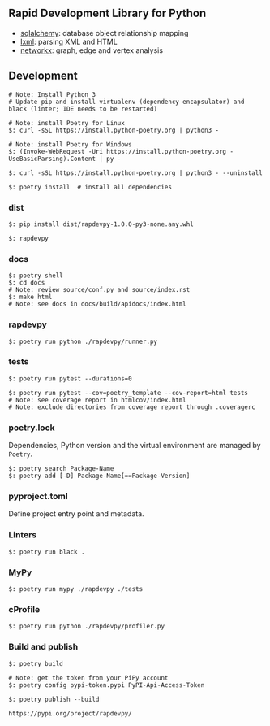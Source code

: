 ## Rapid Development Library for Python

* [sqlalchemy](https://www.sqlalchemy.org/): database object relationship mapping
* [lxml](https://lxml.de/): parsing XML and HTML
* [networkx](https://networkx.org/): graph, edge and vertex analysis

## Development

```
# Note: Install Python 3
# Update pip and install virtualenv (dependency encapsulator) and black (linter; IDE needs to be restarted)

# Note: install Poetry for Linux
$: curl -sSL https://install.python-poetry.org | python3 -

# Note: install Poetry for Windows
$: (Invoke-WebRequest -Uri https://install.python-poetry.org -UseBasicParsing).Content | py -

$: curl -sSL https://install.python-poetry.org | python3 - --uninstall
```

```
$: poetry install  # install all dependencies
```

### dist

```
$: pip install dist/rapdevpy-1.0.0-py3-none.any.whl

$: rapdevpy
```

### docs

```
$: poetry shell
$: cd docs
# Note: review source/conf.py and source/index.rst
$: make html
# Note: see docs in docs/build/apidocs/index.html
```

### rapdevpy

```
$: poetry run python ./rapdevpy/runner.py
```

### tests

```
$: poetry run pytest --durations=0
```

```
$: poetry run pytest --cov=poetry_template --cov-report=html tests
# Note: see coverage report in htmlcov/index.html
# Note: exclude directories from coverage report through .coveragerc
```

### poetry.lock

Dependencies, Python version and the virtual environment are managed by `Poetry`.

```
$: poetry search Package-Name
$: poetry add [-D] Package-Name[==Package-Version]
```

### pyproject.toml

Define project entry point and metadata.


### Linters

```
$: poetry run black .
```

### MyPy

```
$: poetry run mypy ./rapdevpy ./tests
```

### cProfile

```
$: poetry run python ./rapdevpy/profiler.py
```

### Build and publish

```
$: poetry build

# Note: get the token from your PiPy account
$: poetry config pypi-token.pypi PyPI-Api-Access-Token
```

```
$: poetry publish --build
```

```
https://pypi.org/project/rapdevpy/
```
